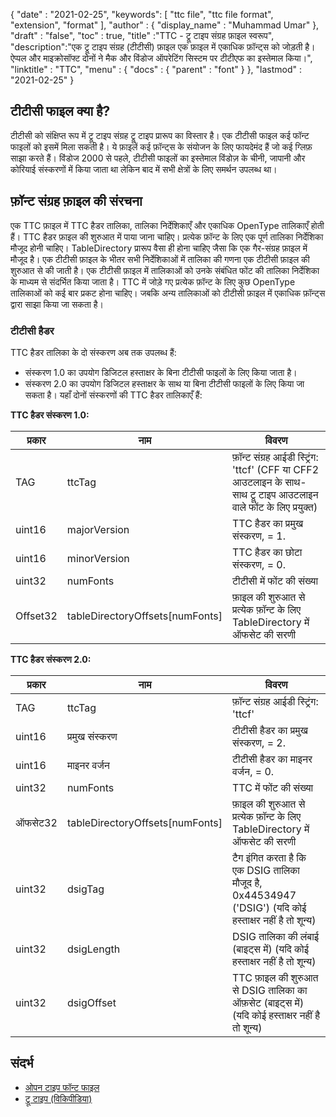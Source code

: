 {
  "date" : "2021-02-25",
  "keywords": [ "ttc file", "ttc file format", "extension", "format" ],
  "author" : {
    "display_name" : "Muhammad Umar"
},
  "draft" : "false",
  "toc" : true,
  "title" :"TTC - ट्रू टाइप संग्रह फ़ाइल स्वरूप",
  "description":"एक ट्रू टाइप संग्रह (टीटीसी) फ़ाइल एक फ़ाइल में एकाधिक फ़ॉन्ट्स को जोड़ती है। ऐप्पल और माइक्रोसॉफ्ट दोनों ने मैक और विंडोज ऑपरेटिंग सिस्टम पर टीटीएफ का इस्तेमाल किया।",
  "linktitle" : "TTC",
  "menu" : {
    "docs" : {
      "parent" : "font"
}
},
  "lastmod" : "2021-02-25"
}

## टीटीसी फाइल क्या है?
टीटीसी को संक्षिप्त रूप में ट्रू टाइप संग्रह ट्रू टाइप प्रारूप का विस्तार है। एक टीटीसी फाइल कई फॉन्ट फाइलों को इसमें मिला सकती है। ये फ़ाइलें कई फ़ॉन्ट्स के संयोजन के लिए फायदेमंद हैं जो कई ग्लिफ़ साझा करते हैं। विंडोज 2000 से पहले, टीटीसी फाइलों का इस्तेमाल विंडोज़ के चीनी, जापानी और कोरियाई संस्करणों में किया जाता था लेकिन बाद में सभी क्षेत्रों के लिए समर्थन उपलब्ध था।


## फ़ॉन्ट संग्रह फ़ाइल की संरचना
एक TTC फ़ाइल में TTC हैडर तालिका, तालिका निर्देशिकाएँ और एकाधिक OpenType तालिकाएँ होती हैं। TTC हैडर फ़ाइल की शुरुआत में पाया जाना चाहिए। प्रत्येक फ़ॉन्ट के लिए एक पूर्ण तालिका निर्देशिका मौजूद होनी चाहिए। TableDirectory प्रारूप वैसा ही होना चाहिए जैसा कि एक गैर-संग्रह फ़ाइल में मौजूद है। एक टीटीसी फ़ाइल के भीतर सभी निर्देशिकाओं में तालिका की गणना एक टीटीसी फ़ाइल की शुरुआत से की जाती है।
एक टीटीसी फ़ाइल में तालिकाओं को उनके संबंधित फोंट की तालिका निर्देशिका के माध्यम से संदर्भित किया जाता है। TTC में जोड़े गए प्रत्येक फ़ॉन्ट के लिए कुछ OpenType तालिकाओं को कई बार प्रकट होना चाहिए। जबकि अन्य तालिकाओं को टीटीसी फ़ाइल में एकाधिक फ़ॉन्ट्स द्वारा साझा किया जा सकता है।

### टीटीसी हैडर
TTC हैडर तालिका के दो संस्करण अब तक उपलब्ध हैं:
- संस्करण 1.0 का उपयोग डिजिटल हस्ताक्षर के बिना टीटीसी फाइलों के लिए किया जाता है।
- संस्करण 2.0 का उपयोग डिजिटल हस्ताक्षर के साथ या बिना टीटीसी फाइलों के लिए किया जा सकता है।
यहाँ दोनों संस्करणों की TTC हैडर तालिकाएँ हैं:

**TTC हैडर संस्करण 1.0:**

|प्रकार|नाम|विवरण|
---|---|---|
|TAG|ttcTag|फ़ॉन्ट संग्रह आईडी स्ट्रिंग: 'ttcf' (CFF या CFF2 आउटलाइन के साथ-साथ ट्रू टाइप आउटलाइन वाले फोंट के लिए प्रयुक्त)|
|uint16|majorVersion|TTC हैडर का प्रमुख संस्करण, = 1.|
|uint16|minorVersion|TTC हैडर का छोटा संस्करण, = 0.|
|uint32|numFonts|टीटीसी में फोंट की संख्या|
|Offset32|tableDirectoryOffsets[numFonts]|फ़ाइल की शुरुआत से प्रत्येक फ़ॉन्ट के लिए TableDirectory में ऑफसेट की सरणी|

**TTC हैडर संस्करण 2.0:**

|प्रकार|नाम|विवरण|
---|---|---|
|TAG|ttcTag |फ़ॉन्ट संग्रह आईडी स्ट्रिंग: 'ttcf'|
|uint16| प्रमुख संस्करण | टीटीसी हैडर का प्रमुख संस्करण, = 2.|
|uint16| माइनर वर्जन | टीटीसी हैडर का माइनर वर्जन, = 0.|
|uint32| numFonts |TTC में फोंट की संख्या|
|ऑफसेट32| tableDirectoryOffsets[numFonts] |फ़ाइल की शुरुआत से प्रत्येक फ़ॉन्ट के लिए TableDirectory में ऑफसेट की सरणी|
|uint32| dsigTag |टैग इंगित करता है कि एक DSIG तालिका मौजूद है, 0x44534947 ('DSIG') (यदि कोई हस्ताक्षर नहीं है तो शून्य)|
|uint32| dsigLength |DSIG तालिका की लंबाई (बाइट्स में) (यदि कोई हस्ताक्षर नहीं है तो शून्य)|
|uint32| dsigOffset |TTC फ़ाइल की शुरुआत से DSIG तालिका का ऑफ़सेट (बाइट्स में) (यदि कोई हस्ताक्षर नहीं है तो शून्य)|

## संदर्भ
* [ओपन टाइप फॉन्ट फाइल](https://learn.microsoft.com/en-us/typography/opentype/spec/otff)
* [ट्रू टाइप (विकिपीडिया)](https://en.wikipedia.org/wiki/TrueType)

